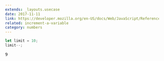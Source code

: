 ```yaml
---
extends: _layouts.usecase
date: 2017-11-11
link: https://developer.mozilla.org/en-US/docs/Web/JavaScript/Reference/Operators/Arithmetic_Operators
related: increment-a-variable
category: numbers
---
```



```javascript
let limit = 10;
limit--;
```
<pre class="output">9</pre>
